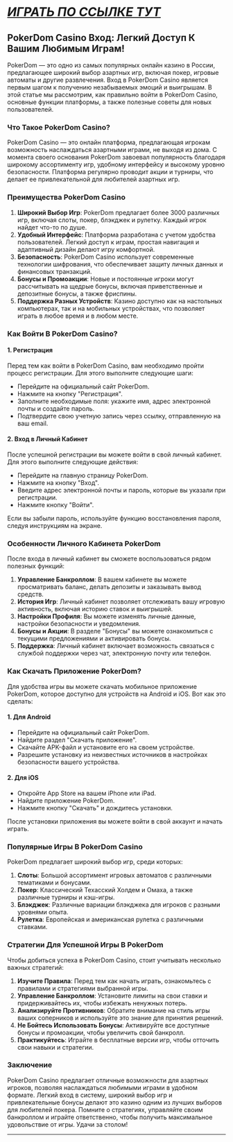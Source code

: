 # [***<u>ИГРАТЬ ПО ССЫЛКЕ ТУТ</u>***](https://brandplay.link/FwVc4f)

## PokerDom Casino Вход: Легкий Доступ К Вашим Любимым Играм!

PokerDom — это одно из самых популярных онлайн казино в России, предлагающее широкий выбор азартных игр, включая покер, игровые автоматы и другие развлечения. Вход в PokerDom Casino является первым шагом к получению незабываемых эмоций и выигрышам. В этой статье мы рассмотрим, как правильно войти в PokerDom Casino, основные функции платформы, а также полезные советы для новых пользователей.

### Что Такое PokerDom Casino?

PokerDom Casino — это онлайн платформа, предлагающая игрокам возможность наслаждаться азартными играми, не выходя из дома. С момента своего основания PokerDom завоевал популярность благодаря широкому ассортименту игр, удобному интерфейсу и высокому уровню безопасности. Платформа регулярно проводит акции и турниры, что делает ее привлекательной для любителей азартных игр.

### Преимущества PokerDom Casino

1. **Широкий Выбор Игр**: PokerDom предлагает более 3000 различных игр, включая слоты, покер, блэкджек и рулетку. Каждый игрок найдет что-то по душе.
2. **Удобный Интерфейс**: Платформа разработана с учетом удобства пользователей. Легкий доступ к играм, простая навигация и адаптивный дизайн делают игру комфортной.
3. **Безопасность**: PokerDom Casino использует современные технологии шифрования, что обеспечивает защиту личных данных и финансовых транзакций.
4. **Бонусы и Промоакции**: Новые и постоянные игроки могут рассчитывать на щедрые бонусы, включая приветственные и депозитные бонусы, а также фриспины.
5. **Поддержка Разных Устройств**: Казино доступно как на настольных компьютерах, так и на мобильных устройствах, что позволяет играть в любое время и в любом месте.

### Как Войти В PokerDom Casino?

#### 1. Регистрация

Перед тем как войти в PokerDom Casino, вам необходимо пройти процесс регистрации. Для этого выполните следующие шаги:

* Перейдите на официальный сайт PokerDom.
* Нажмите на кнопку "Регистрация".
* Заполните необходимые поля: укажите имя, адрес электронной почты и создайте пароль.
* Подтвердите свою учетную запись через ссылку, отправленную на ваш email.

#### 2. Вход в Личный Кабинет

После успешной регистрации вы можете войти в свой личный кабинет. Для этого выполните следующие действия:

* Перейдите на главную страницу PokerDom.
* Нажмите на кнопку "Вход".
* Введите адрес электронной почты и пароль, которые вы указали при регистрации.
* Нажмите кнопку "Войти".

Если вы забыли пароль, используйте функцию восстановления пароля, следуя инструкциям на экране.

### Особенности Личного Кабинета PokerDom

После входа в личный кабинет вы сможете воспользоваться рядом полезных функций:

1. **Управление Банкроллом**: В вашем кабинете вы можете просматривать баланс, делать депозиты и заказывать вывод средств.
2. **История Игр**: Личный кабинет позволяет отслеживать вашу игровую активность, включая историю ставок и выигрышей.
3. **Настройки Профиля**: Вы можете изменять личные данные, настройки безопасности и уведомления.
4. **Бонусы и Акции**: В разделе "Бонусы" вы можете ознакомиться с текущими предложениями и активировать бонусы.
5. **Поддержка**: Личный кабинет включает возможность связаться с службой поддержки через чат, электронную почту или телефон.

### Как Скачать Приложение PokerDom?

Для удобства игры вы можете скачать мобильное приложение PokerDom, которое доступно для устройств на Android и iOS. Вот как это сделать:

#### 1. Для Android

* Перейдите на официальный сайт PokerDom.
* Найдите раздел "Скачать приложение".
* Скачайте APK-файл и установите его на своем устройстве.
* Разрешите установку из неизвестных источников в настройках безопасности вашего устройства.

#### 2. Для iOS

* Откройте App Store на вашем iPhone или iPad.
* Найдите приложение PokerDom.
* Нажмите кнопку "Скачать" и дождитесь установки.

После установки приложения вы можете войти в свой аккаунт и начать играть.

### Популярные Игры В PokerDom Casino

PokerDom предлагает широкий выбор игр, среди которых:

1. **Слоты**: Большой ассортимент игровых автоматов с различными тематиками и бонусами.
2. **Покер**: Классический Техасский Холдем и Омаха, а также различные турниры и кэш-игры.
3. **Блэкджек**: Различные вариации блэкджека для игроков с разными уровнями опыта.
4. **Рулетка**: Европейская и американская рулетка с различными ставками.

### Стратегии Для Успешной Игры В PokerDom

Чтобы добиться успеха в PokerDom Casino, стоит учитывать несколько важных стратегий:

1. **Изучите Правила**: Перед тем как начать играть, ознакомьтесь с правилами и стратегиями выбранной игры.
2. **Управление Банкроллом**: Установите лимиты на свои ставки и придерживайтесь их, чтобы избежать ненужных потерь.
3. **Анализируйте Противников**: Обратите внимание на стиль игры ваших соперников и используйте это знание для принятия решений.
4. **Не Бойтесь Использовать Бонусы**: Активируйте все доступные бонусы и промоакции, чтобы увеличить свой банкролл.
5. **Практикуйтесь**: Играйте в бесплатные версии игр, чтобы отточить свои навыки и стратегии.

### Заключение

PokerDom Casino предлагает отличные возможности для азартных игроков, позволяя наслаждаться любимыми играми в удобном формате. Легкий вход в систему, широкий выбор игр и привлекательные бонусы делают это казино одним из лучших выборов для любителей покера. Помните о стратегиях, управляйте своим банкроллом и играйте ответственно, чтобы получить максимальное удовольствие от игры. Удачи за столом!

***
